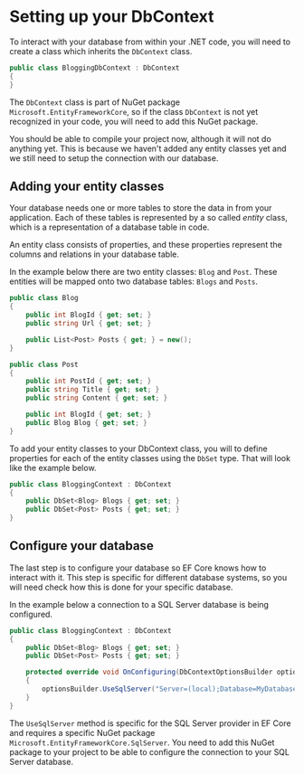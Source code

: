 # Setting up your DbContext
To interact with your database from within your .NET code, you will need to create a class which inherits the 
`DbContext` class.

```csharp
public class BloggingDbContext : DbContext
{
}
```

The `DbContext` class is part of NuGet package `Microsoft.EntityFrameworkCore`, so if the class `DbContext` is not yet 
recognized in your code, you will need to add this NuGet package.

You should be able to compile your project now, although it will not do anything yet. 
This is because we haven't added any entity classes yet and we still need to setup the connection with our database.

## Adding your entity classes

Your database needs one or more tables to store the data in from your application. 
Each of these tables is represented by a so called _entity_ class, which is a representation of a database table in code.

An entity class consists of properties, and these properties represent the columns and relations in your database table.

In the example below there are two entity classes: `Blog` and `Post`. 
These entities will be mapped onto two database tables: `Blogs` and `Posts`.

```csharp
public class Blog
{
    public int BlogId { get; set; }
    public string Url { get; set; }

    public List<Post> Posts { get; } = new();
}

public class Post
{
    public int PostId { get; set; }
    public string Title { get; set; }
    public string Content { get; set; }

    public int BlogId { get; set; }
    public Blog Blog { get; set; }
}
```

To add your entity classes to your DbContext class, you will to define properties for each of the entity classes using
the `DbSet` type. That will look like the example below.

```csharp
public class BloggingContext : DbContext
{
    public DbSet<Blog> Blogs { get; set; }
    public DbSet<Post> Posts { get; set; }
}
```

## Configure your database

The last step is to configure your database so EF Core knows how to interact with it. 
This step is specific for different database systems, so you will need check how this is done for your specific 
database.

In the example below a connection to a SQL Server database is being configured.

```csharp
public class BloggingContext : DbContext
{
    public DbSet<Blog> Blogs { get; set; }
    public DbSet<Post> Posts { get; set; }

    protected override void OnConfiguring(DbContextOptionsBuilder optionsBuilder)
    {
        optionsBuilder.UseSqlServer("Server=(local);Database=MyDatabase;Trusted_Connection=True;");
    }
}
````

The `UseSqlServer` method is specific for the SQL Server provider in EF Core and requires a specific NuGet package 
`Microsoft.EntityFrameworkCore.SqlServer`. You need to add this NuGet package to your project to be able to configure
the connection to your SQL Server database.

  

